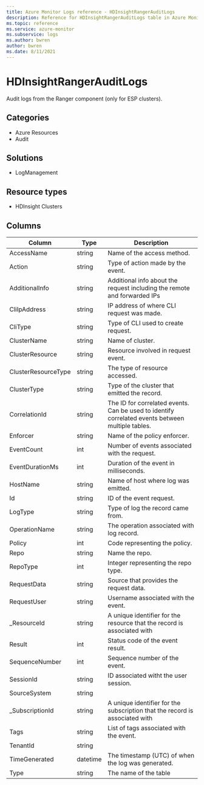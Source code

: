 ```yaml
---
title: Azure Monitor Logs reference - HDInsightRangerAuditLogs
description: Reference for HDInsightRangerAuditLogs table in Azure Monitor Logs.
ms.topic: reference
ms.service: azure-monitor
ms.subservice: logs
ms.author: bwren
author: bwren
ms.date: 8/11/2021
---
```


# HDInsightRangerAuditLogs

 Audit logs from the Ranger component (only for ESP clusters).

## Categories

- Azure Resources
- Audit
## Solutions

- LogManagement
## Resource types

- HDInsight Clusters




## Columns

|Column|Type|Description|
|---|---|---|
|AccessName|string|Name of the access method.|
|Action|string|Type of action made by the event.|
|AdditionalInfo|string|Additional info about the request including the remote and forwarded IPs|
|CliIpAddress|string|IP address of where CLI request was made.|
|CliType|string|Type of CLI used to create request.|
|ClusterName|string|Name of cluster.|
|ClusterResource|string|Resource involved in request event.|
|ClusterResourceType|string|The type of resource accessed.|
|ClusterType|string|Type of the cluster that emitted the record.|
|CorrelationId|string|The ID for correlated events. Can be used to identify correlated events between multiple tables.|
|Enforcer|string|Name of the policy enforcer.|
|EventCount|int|Number of events associated with the request.|
|EventDurationMs|int|Duration of the event in milliseconds.|
|HostName|string|Name of host where log was emitted.|
|Id|string|ID of the event request.|
|LogType|string|Type of log the record came from.|
|OperationName|string|The operation associated with log record.|
|Policy|int|Code representing the policy.|
|Repo|string|Name the repo.|
|RepoType|int|Integer representing the repo type.|
|RequestData|string|Source that provides the request data.|
|RequestUser|string|Username associated with the event.|
|_ResourceId|string|A unique identifier for the resource that the record is associated with|
|Result|int|Status code of the event result.|
|SequenceNumber|int|Sequence number of the event.|
|SessionId|string|ID associated witht the user session.|
|SourceSystem|string||
|_SubscriptionId|string|A unique identifier for the subscription that the record is associated with|
|Tags|string|List of tags associated with the event.|
|TenantId|string||
|TimeGenerated|datetime|The timestamp (UTC) of when the log was generated.|
|Type|string|The name of the table|
